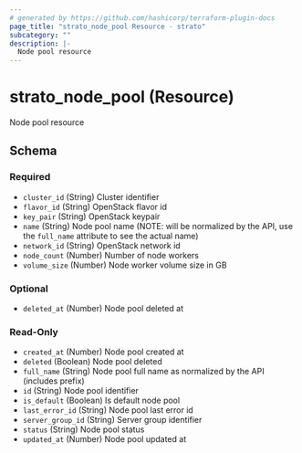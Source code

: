 ```yaml
---
# generated by https://github.com/hashicorp/terraform-plugin-docs
page_title: "strato_node_pool Resource - strato"
subcategory: ""
description: |-
  Node pool resource
---
```


# strato_node_pool (Resource)

Node pool resource



<!-- schema generated by tfplugindocs -->
## Schema

### Required

- `cluster_id` (String) Cluster identifier
- `flavor_id` (String) OpenStack flavor id
- `key_pair` (String) OpenStack keypair
- `name` (String) Node pool name (NOTE: will be normalized by the API, use the `full_name` attribute to see the actual name)
- `network_id` (String) OpenStack network id
- `node_count` (Number) Number of node workers
- `volume_size` (Number) Node worker volume size in GB

### Optional

- `deleted_at` (Number) Node pool deleted at

### Read-Only

- `created_at` (Number) Node pool created at
- `deleted` (Boolean) Node pool deleted
- `full_name` (String) Node pool full name as normalized by the API (includes prefix)
- `id` (String) Node pool identifier
- `is_default` (Boolean) Is default node pool
- `last_error_id` (String) Node pool last error id
- `server_group_id` (String) Server group identifier
- `status` (String) Node pool status
- `updated_at` (Number) Node pool updated at
